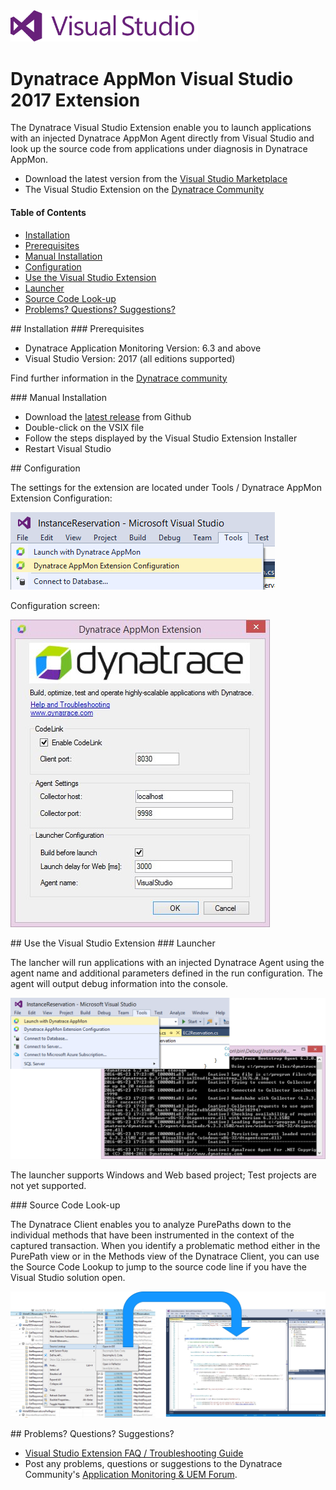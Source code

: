 <img src="/img/logo/visual-studio.png" width="300" />

# Dynatrace AppMon Visual Studio 2017 Extension

The Dynatrace Visual Studio Extension enable you to launch applications with an injected Dynatrace AppMon Agent directly from Visual Studio and look up the source code from applications under diagnosis in Dynatrace AppMon.

* Download the latest version from the [Visual Studio Marketplace](https://visualstudiogallery.msdn.microsoft.com/77c28a92-9bbe-46a9-b206-98301d4ecd3b)
* The Visual Studio Extension on the [Dynatrace Community](https://community.dynatrace.com/community/display/DL/Dynatrace+AppMon+Visual+Studio+Extension)

#### Table of Contents

* [Installation](#installation)  
 * [Prerequisites](#prerequisites)  
 * [Manual Installation](#manual)
* [Configuration](#configuration)
* [Use the Visual Studio Extension](#use)
 * [Launcher](#launcher)
 * [Source Code Look-up](#source_code)
*  [Problems? Questions? Suggestions?](#feedback)


<a name="installation"/>
## Installation

<a name="prerequisites"/>
### Prerequisites

* Dynatrace Application Monitoring Version: 6.3 and above
* Visual Studio Version: 2017 (all editions supported)

Find further information in the [Dynatrace community](https://community.dynatrace.com/community/display/DL/Dynatrace+AppMon+Visual+Studio+Extension)

<a name="manual"/>
### Manual Installation

* Download the [latest release](https://github.com/Dynatrace/Dynatrace-Visual-Studio-2017/releases/latest) from Github
* Double-click on the VSIX file
* Follow the steps displayed by the Visual Studio Extension Installer
* Restart Visual Studio

<a name="configuration"/>
## Configuration

The settings for the extension are located under Tools / Dynatrace AppMon Extension Configuration:

![configuration](/img/conf/configuration_1.png) 

Configuration screen:

![configuration](/img/conf/configuration_2.jpg) 

<a name="use"/>
## Use the Visual Studio Extension

<a name="launcher"/>
### Launcher

The lancher will run applications with an injected Dynatrace Agent using the agent name and additional parameters defined in the run configuration. The agent will output debug information into the console.

![edit run configurations](/img/use/launcher.png) 


The launcher supports Windows and Web based project; Test projects are not yet supported.


<a name="source_code"/>
### Source Code Look-up

The Dynatrace Client enables you to analyze PurePaths down to the individual methods that have been instrumented in the context of the captured transaction. When you identify a problematic method either in the PurePath view or in the Methods view of the Dynatrace Client, you can use the Source Code Lookup to jump to the source code line if you have the Visual Studio solution open.

![edit run configurations](/img/use/source_code_lookup.png) 

<a name="feedback"/>
## Problems? Questions? Suggestions?

* [Visual Studio Extension FAQ / Troubleshooting Guide](FAQ.md)
* Post any problems, questions or suggestions to the Dynatrace Community's [Application Monitoring & UEM Forum](https://answers.dynatrace.com/spaces/146/index.html).

